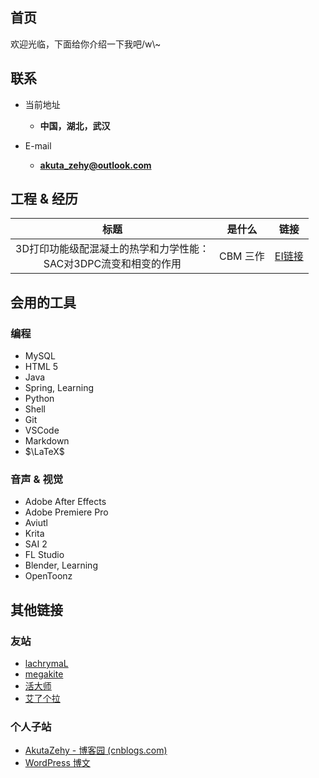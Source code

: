 ## 首页
欢迎光临，下面给你介绍一下我吧/w\\~

<!-- .slide vertical=true -->

## 联系

- 当前地址
  - **中国，湖北，武汉**

- E-mail
  - **[akuta_zehy@outlook.com](mailto:akuta_zehy@outlook.com)**

<!-- .slide vertical=true -->

## 工程 & 经历

|标题|是什么|链接|
|:---:|:---:|:---:|
|3D打印功能级配混凝土的热学和力学性能：<br>SAC对3DPC流变和相变的作用|CBM 三作|[EI链接](https://www.sciencedirect.com/science/article/pii/S0950061823035481)|

<!-- .slide vertical=true -->

## 会用的工具

<!-- .slide vertical=true -->

### 编程
- MySQL
- HTML 5
- Java
- Spring, Learning
- Python
- Shell
- Git
- VSCode
- Markdown
- $\LaTeX$

<!-- .slide vertical=true -->

### 音声 & 视觉
- Adobe After Effects
- Adobe Premiere Pro
- Aviutl
- Krita
- SAI 2
- FL Studio
- Blender, Learning
- OpenToonz

<!-- .slide vertical=true -->

## 其他链接

<!-- .slide vertical=true -->

### 友站
- [lachrymaL](https://lachrymal.net)
- [megakite](https://megakite.icu)
- [活大师](https://aliv.life/)
- [艾了个拉](https://aira.cafe)

<!-- .slide vertical=true -->

### 个人子站

- [AkutaZehy - 博客园 (cnblogs.com)](https://www.cnblogs.com/akuta-zehy/)
- [WordPress 博文](https://akutazehy.home.blog/)

